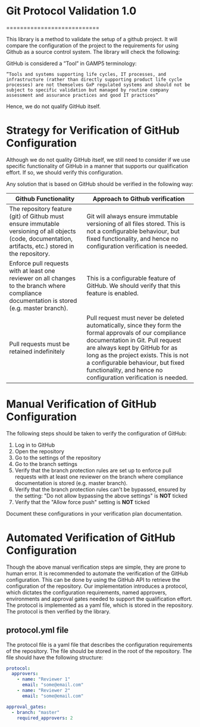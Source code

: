 # Git Protocol Validation 1.0
===========================

This library is a method to validate the setup of a github project. It will compare the configuration of the project to the requirements for using Github as a source control system. The library will check the following:

GitHub is considered a ”Tool” in GAMP5 terminology:	

    ”Tools and systems supporting life cycles, IT processes, and infrastructure (rather than directly supporting product life cycle processes) are not themselves GxP regulated systems and should not be subject to specific validation but managed by routine company assessment and assurance practices and good IT practices”

Hence, we do not qualify GitHub itself. 


# Strategy for Verification of GitHub Configuration

Although we do not quality GitHub itself, we still need to consider if we use specific functionality of GitHub in a manner that supports our qualification effort. If so, we should verify this configuration. 

Any solution that is based on GitHub should be verified in the following way:

| Github Functionality                          | Approach to Github verification                  |
| --------------------------------------------- | ------------------------------------------------ |
| The repository feature (git) of Github must ensure immutable versioning of all objects (code, documentation, artifacts, etc.) stored in the repository. | Git will always ensure immutable versioning of all files stored. This is not a configurable behaviour, but fixed functionality, and hence no configuration verification is needed. |
| Enforce pull requests with at least one reviewer on all changes to the branch where compliance documentation is stored (e.g. master branch). | This is a configurable feature of GitHub. We should verify that this feature is enabled. |
| Pull requests must be retained indefinitely  | Pull request must never be deleted automatically, since they form the formal approvals of our compliance documentation in Git. Pull request are always kept by GitHub for as long as the project exists.  This is not a configurable behaviour, but fixed functionality, and hence no configuration verification is needed. |

# Manual Verification of GitHub Configuration

The following steps should be taken to verify the configuration of GitHub:

1. Log in to GitHub
2. Open the repository
3. Go to the settings of the repository
4. Go to the branch settings
5. Verify that the branch protection rules are set up to enforce pull requests with at least one reviewer on the branch where compliance documentation is stored (e.g. master branch).
6. Verify that the branch protection rules can't be bypassed, ensured by the setting: "Do not allow bypassing the above settings" is __NOT__ ticked
7. Verify that the "Allow force push" setting is __NOT__ ticked

Document these configurations in your verification plan documentation.

# Automated Verification of GitHub Configuration

Though the above manual verification steps are simple, they are prone to human error. It is recommended to automate the verification of the GitHub configuration. This can be done by using the GitHub API to retrieve the configuration of the repository. Our implementation introduces a protocol, which dictates the configuration requirements, named approvers, environments and approval gates needed to support the qualification effort. The protocol is implemented as a yaml file, which is stored in the repository. The protocol is then verified by the library.

## protocol.yml file

The protocol file is a yaml file that describes the configuration requirements of the repository. The file should be stored in the root of the repository. The file should have the following structure:

```yaml
protocol:
  approvers:
    - name: "Reviewer 1"
      email: "some@email.com"
    - name: "Reviewer 2"
      email: "some@email.com"

approval_gates:
  - branch: "master"
    required_approvers: 2
